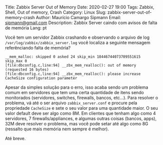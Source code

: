 ﻿Title: Zabbix Server Out of Memory
Date: 2020-02-27 19:00
Tags: Zabbix, Shell, Out of memory, Crash
Category: Linux
Slug: zabbix-server-out-of-memory-crash
Author: Maurício Camargo Sipmann
Email: sipmann@gmail.com
Description: Zabbix Server caindo com avisos de falta de memória
Lang: pt

Você tem um servidor Zabbix crashando e observando o arquivo de log `/var/log/zabbix/zabbix_server.log` você localiza a seguinte mensagem referênciando falta de memória?

```shell
__mem_malloc: skipped 0 asked 24 skip_min 18446744073709551615 skip_max 0
[file:dbconfig.c,line:94] __zbx_mem_realloc(): out of memory (requested 16 bytes)
[file:dbconfig.c,line:94] __zbx_mem_realloc(): please increase CacheSize configuration parameter
```

Apesar da simples solução para o erro, isso acaba sendo um problema comum em servidores que tem uma certa quantidade de itens sendo monitorados (servidores, switches, firewalls, bancos, etc...). Para resolver o problema, vá até o ser arquivo `zabbix_server.conf` e procure pela propriedade `CacheSize` e sete o seu valor para uma quantidade maior. O seu valor default deve ser algo como 8M. Em clientes que tenham algo como 4 servidores, 7 firewalls/appliances, e algumas outras coisas (bancos, apps), 32M deve resolver o problema, mas você pode setar até algo como 8G (ressalto que mais memória nem sempre é melhor).

Até breve.
